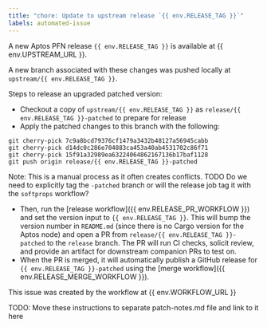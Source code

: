 ```yaml
---
title: "chore: Update to upstream release `{{ env.RELEASE_TAG }}`"
labels: automated-issue
---
```


A new Aptos PFN release `{{ env.RELEASE_TAG }}` is available at {{ env.UPSTREAM_URL }}.

A new branch associated with these changes was pushed locally at `upstream/{{ env.RELEASE_TAG }}`.

Steps to release an upgraded patched version:
- Checkout a copy of `upstream/{{ env.RELEASE_TAG }}` as `release/{{ env.RELEASE_TAG }}-patched` to prepare for release
- Apply the patched changes to this branch with the following:
```
git cherry-pick 7c9a8bcd79376cf1479a3432b48127a56945cabb
git cherry-pick d14dc0c286e704883ca453a40ab4531702c86f71
git cherry-pick 15f91a32989ea63224064862167136b17baf1128
git push origin release/{{ env.RELEASE_TAG }}-patched
```
Note: This is a manual process as it often creates conflicts. TODO Do we need to explicitly tag the `-patched` branch or will the release job tag it with the  `softprops` workflow?
- Then, run the [release workflow]({{ env.RELEASE_PR_WORKFLOW }}) and set the version input to `{{ env.RELEASE_TAG }}`. This will bump the version number in `README.md` (since there is no Cargo version for the Aptos node) and open a PR from `release/{{ env.RELEASE_TAG }}-patched` to the `release` branch. The PR will run CI checks, solicit review, and provide an artifact for downstream companion PRs to test on.
- When the PR is merged, it will automatically publish a GitHub release for `{{ env.RELEASE_TAG }}-patched` using the [merge workflow]({{ env.RELEASE_MERGE_WORKFLOW }}).

This issue was created by the workflow at {{ env.WORKFLOW_URL }}

TODO: Move these instructions to separate patch-notes.md file and link to it here

